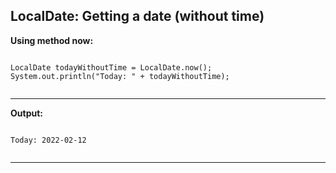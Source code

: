 LocalDate: Getting a date (without time)
----------------------------------------------------------------------------------------

**Using method now:**

```

LocalDate todayWithoutTime = LocalDate.now();
System.out.println("Today: " + todayWithoutTime);


```

----------------------------------------------------------------------------------------

**Output:**

```

Today: 2022-02-12


```

----------------------------------------------------------------------------------------